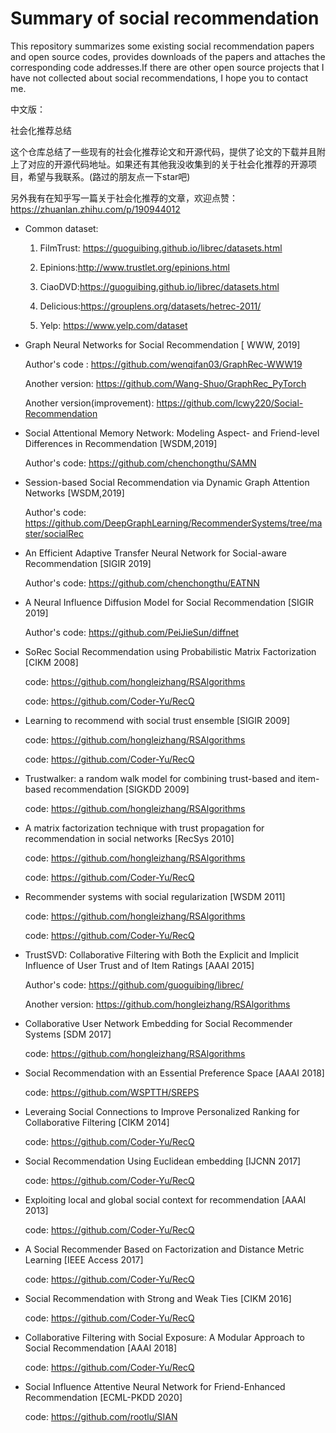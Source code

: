 # Summary of social recommendation
This repository summarizes some existing social recommendation papers and open source codes, provides downloads of the papers and attaches the corresponding code addresses.If there are other open source projects that I have not collected about social recommendations, I hope you to contact me.

中文版：

社会化推荐总结

这个仓库总结了一些现有的社会化推荐论文和开源代码，提供了论文的下载并且附上了对应的开源代码地址。如果还有其他我没收集到的关于社会化推荐的开源项目，希望与我联系。(路过的朋友点一下star吧)

另外我有在知乎写一篇关于社会化推荐的文章，欢迎点赞：https://zhuanlan.zhihu.com/p/190944012


* Common dataset:

  1. FilmTrust: https://guoguibing.github.io/librec/datasets.html

  2. Epinions:http://www.trustlet.org/epinions.html

  3. CiaoDVD:https://guoguibing.github.io/librec/datasets.html

  4. Delicious:https://grouplens.org/datasets/hetrec-2011/

  5. Yelp: https://www.yelp.com/dataset



* Graph Neural Networks for Social Recommendation  [ WWW, 2019]

  Author's code :  https://github.com/wenqifan03/GraphRec-WWW19
  
  Another version: https://github.com/Wang-Shuo/GraphRec_PyTorch
  
  Another version(improvement): https://github.com/lcwy220/Social-Recommendation
  
* Social Attentional Memory Network: Modeling Aspect- and Friend-level Differences in Recommendation [WSDM,2019]

  Author's code: https://github.com/chenchongthu/SAMN

*  Session-based Social Recommendation via Dynamic Graph Attention Networks [WSDM,2019]

   Author's code:  https://github.com/DeepGraphLearning/RecommenderSystems/tree/master/socialRec 

* An Efficient Adaptive Transfer Neural Network for Social-aware Recommendation [SIGIR 2019] 

  Author's code: https://github.com/chenchongthu/EATNN

* A Neural Influence Diffusion Model for Social Recommendation [SIGIR 2019]

  Author's code: https://github.com/PeiJieSun/diffnet

* SoRec Social Recommendation using Probabilistic Matrix Factorization [CIKM 2008]
  
  code: https://github.com/hongleizhang/RSAlgorithms
  
  code: https://github.com/Coder-Yu/RecQ
  
* Learning to recommend with social trust ensemble [SIGIR 2009]

  code: https://github.com/hongleizhang/RSAlgorithms
  
  code: https://github.com/Coder-Yu/RecQ
  
* Trustwalker: a random walk model for combining trust-based and item-based recommendation [SIGKDD 2009]

  code: https://github.com/hongleizhang/RSAlgorithms
  
* A matrix factorization technique with trust propagation for recommendation in social networks [RecSys 2010]

  code: https://github.com/hongleizhang/RSAlgorithms
  
  code: https://github.com/Coder-Yu/RecQ
  
* Recommender systems with social regularization [WSDM 2011]

  code: https://github.com/hongleizhang/RSAlgorithms
  
  code: https://github.com/Coder-Yu/RecQ
  
* TrustSVD: Collaborative Filtering with Both the Explicit and Implicit Influence of User Trust and of Item Ratings [AAAI 2015]

  Author's code: https://github.com/guoguibing/librec/
  
  Another version: https://github.com/hongleizhang/RSAlgorithms
  
* Collaborative User Network Embedding for Social Recommender Systems [SDM 2017]

  code: https://github.com/hongleizhang/RSAlgorithms
  
* Social Recommendation with an Essential Preference Space [AAAI 2018]

  code: https://github.com/WSPTTH/SREPS

* Leveraing Social Connections to Improve Personalized Ranking for Collaborative Filtering [CIKM 2014]

  code: https://github.com/Coder-Yu/RecQ
  
* Social Recommendation Using Euclidean embedding [IJCNN 2017]

  code: https://github.com/Coder-Yu/RecQ

* Exploiting local and global social context for recommendation [AAAI 2013]

  code: https://github.com/Coder-Yu/RecQ
  
* A Social Recommender Based on Factorization and Distance Metric Learning [IEEE Access 2017]

  code: https://github.com/Coder-Yu/RecQ
  
* Social Recommendation with Strong and Weak Ties [CIKM 2016]

  code: https://github.com/Coder-Yu/RecQ

* Collaborative Filtering with Social Exposure: A Modular Approach to Social Recommendation [AAAI 2018]

  code: https://github.com/Coder-Yu/RecQ
 
* Social Influence Attentive Neural Network for Friend-Enhanced Recommendation [ECML-PKDD 2020]

  code: https://github.com/rootlu/SIAN

